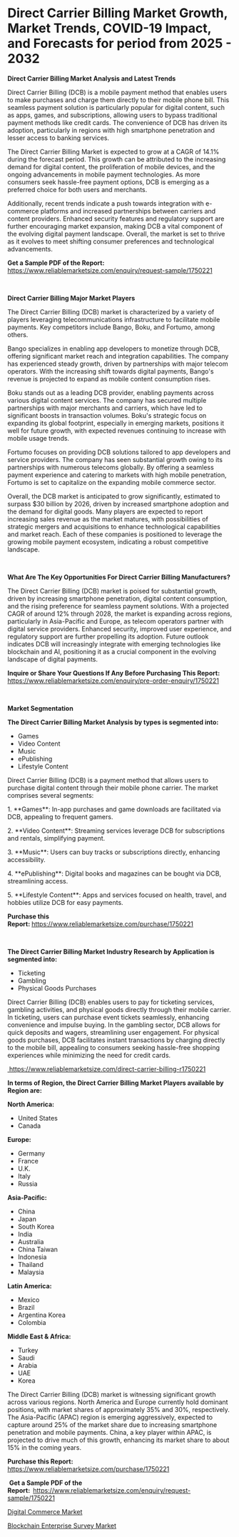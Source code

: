 <p><h1>Direct Carrier Billing Market Growth, Market Trends, COVID-19 Impact, and Forecasts for period from 2025 - 2032</h1></p><p><strong>Direct Carrier Billing Market Analysis and Latest Trends</strong></p>
<p><p>Direct Carrier Billing (DCB) is a mobile payment method that enables users to make purchases and charge them directly to their mobile phone bill. This seamless payment solution is particularly popular for digital content, such as apps, games, and subscriptions, allowing users to bypass traditional payment methods like credit cards. The convenience of DCB has driven its adoption, particularly in regions with high smartphone penetration and lesser access to banking services.</p><p>The Direct Carrier Billing Market is expected to grow at a CAGR of 14.1% during the forecast period. This growth can be attributed to the increasing demand for digital content, the proliferation of mobile devices, and the ongoing advancements in mobile payment technologies. As more consumers seek hassle-free payment options, DCB is emerging as a preferred choice for both users and merchants. </p><p>Additionally, recent trends indicate a push towards integration with e-commerce platforms and increased partnerships between carriers and content providers. Enhanced security features and regulatory support are further encouraging market expansion, making DCB a vital component of the evolving digital payment landscape. Overall, the market is set to thrive as it evolves to meet shifting consumer preferences and technological advancements.</p></p>
<p><strong>Get a Sample PDF of the Report:&nbsp;</strong> <a href="https://www.reliablemarketsize.com/enquiry/request-sample/1750221?utm_campaign=2115&utm_medium=2&utm_source=Github&utm_content=ia&utm_term=09032025&utm_id=direct-carrier-billing">https://www.reliablemarketsize.com/enquiry/request-sample/1750221</a></p>
<p>&nbsp;</p>
<p><strong>Direct Carrier Billing Major Market Players</strong></p>
<p><p>The Direct Carrier Billing (DCB) market is characterized by a variety of players leveraging telecommunications infrastructure to facilitate mobile payments. Key competitors include Bango, Boku, and Fortumo, among others.</p><p>Bango specializes in enabling app developers to monetize through DCB, offering significant market reach and integration capabilities. The company has experienced steady growth, driven by partnerships with major telecom operators. With the increasing shift towards digital payments, Bango's revenue is projected to expand as mobile content consumption rises.</p><p>Boku stands out as a leading DCB provider, enabling payments across various digital content services. The company has secured multiple partnerships with major merchants and carriers, which have led to significant boosts in transaction volumes. Boku's strategic focus on expanding its global footprint, especially in emerging markets, positions it well for future growth, with expected revenues continuing to increase with mobile usage trends.</p><p>Fortumo focuses on providing DCB solutions tailored to app developers and service providers. The company has seen substantial growth owing to its partnerships with numerous telecoms globally. By offering a seamless payment experience and catering to markets with high mobile penetration, Fortumo is set to capitalize on the expanding mobile commerce sector.</p><p>Overall, the DCB market is anticipated to grow significantly, estimated to surpass $30 billion by 2026, driven by increased smartphone adoption and the demand for digital goods. Many players are expected to report increasing sales revenue as the market matures, with possibilities of strategic mergers and acquisitions to enhance technological capabilities and market reach. Each of these companies is positioned to leverage the growing mobile payment ecosystem, indicating a robust competitive landscape.</p></p>
<p>&nbsp;</p>
<p><strong>What Are The Key Opportunities For Direct Carrier Billing Manufacturers?</strong></p>
<p><p>The Direct Carrier Billing (DCB) market is poised for substantial growth, driven by increasing smartphone penetration, digital content consumption, and the rising preference for seamless payment solutions. With a projected CAGR of around 12% through 2028, the market is expanding across regions, particularly in Asia-Pacific and Europe, as telecom operators partner with digital service providers. Enhanced security, improved user experience, and regulatory support are further propelling its adoption. Future outlook indicates DCB will increasingly integrate with emerging technologies like blockchain and AI, positioning it as a crucial component in the evolving landscape of digital payments.</p></p>
<p><strong>Inquire or Share Your Questions If Any Before Purchasing This Report:</strong> <a href="https://www.reliablemarketsize.com/enquiry/pre-order-enquiry/1750221?utm_campaign=2115&utm_medium=2&utm_source=Github&utm_content=ia&utm_term=09032025&utm_id=direct-carrier-billing">https://www.reliablemarketsize.com/enquiry/pre-order-enquiry/1750221</a></p>
<p>&nbsp;</p>
<p><strong>Market Segmentation</strong></p>
<p><strong>The Direct Carrier Billing Market Analysis by types is segmented into:</strong></p>
<p><ul><li>Games</li><li>Video Content</li><li>Music</li><li>ePublishing</li><li>Lifestyle Content</li></ul></p>
<p><p>Direct Carrier Billing (DCB) is a payment method that allows users to purchase digital content through their mobile phone carrier. The market comprises several segments:</p><p>1. **Games**: In-app purchases and game downloads are facilitated via DCB, appealing to frequent gamers.</p><p>2. **Video Content**: Streaming services leverage DCB for subscriptions and rentals, simplifying payment.</p><p>3. **Music**: Users can buy tracks or subscriptions directly, enhancing accessibility.</p><p>4. **ePublishing**: Digital books and magazines can be bought via DCB, streamlining access.</p><p>5. **Lifestyle Content**: Apps and services focused on health, travel, and hobbies utilize DCB for easy payments.</p></p>
<p><strong>Purchase this Report:&nbsp;</strong><a href="https://www.reliablemarketsize.com/purchase/1750221?utm_campaign=2115&utm_medium=2&utm_source=Github&utm_content=ia&utm_term=09032025&utm_id=direct-carrier-billing">https://www.reliablemarketsize.com/purchase/1750221</a></p>
<p>&nbsp;</p>
<p><strong>The Direct Carrier Billing Market Industry Research by Application is segmented into:</strong></p>
<p><ul><li>Ticketing</li><li>Gambling</li><li>Physical Goods Purchases</li></ul></p>
<p><p>Direct Carrier Billing (DCB) enables users to pay for ticketing services, gambling activities, and physical goods directly through their mobile carrier. In ticketing, users can purchase event tickets seamlessly, enhancing convenience and impulse buying. In the gambling sector, DCB allows for quick deposits and wagers, streamlining user engagement. For physical goods purchases, DCB facilitates instant transactions by charging directly to the mobile bill, appealing to consumers seeking hassle-free shopping experiences while minimizing the need for credit cards.</p></p>
<p><a href="https://www.reliablemarketsize.com/direct-carrier-billing-r1750221?utm_campaign=2115&utm_medium=2&utm_source=Github&utm_content=ia&utm_term=09032025&utm_id=direct-carrier-billing">&nbsp;https://www.reliablemarketsize.com/direct-carrier-billing-r1750221</a></p>
<p><strong>In terms of Region, the Direct Carrier Billing Market Players available by Region are:</strong></p>
<p>
    <p> <strong> North America: </strong>
        <ul>
            <li>United States</li>
            <li>Canada</li>
        </ul>
        </p> 
    <p> <strong> Europe: </strong>
        <ul>
            <li>Germany</li>
            <li>France</li>
            <li>U.K.</li>
            <li>Italy</li>
            <li>Russia</li>
        </ul>
        </p> 
    <p> <strong> Asia-Pacific: </strong>
        <ul>
            <li>China</li>
            <li>Japan</li>
            <li>South Korea</li>
            <li>India</li>
            <li>Australia</li>
            <li>China Taiwan</li>
            <li>Indonesia</li>
            <li>Thailand</li>
            <li>Malaysia</li>
        </ul>
        </p> 
    <p> <strong> Latin America: </strong>
        <ul>
            <li>Mexico</li>
            <li>Brazil</li>
            <li>Argentina Korea</li>
            <li>Colombia</li>
        </ul>
        </p> 
    <p> <strong> Middle East & Africa: </strong>
        <ul>
            <li>Turkey</li>
            <li>Saudi</li>
            <li>Arabia</li>
            <li>UAE</li>
            <li>Korea</li>
        </ul>
    </p>
    </p>
<p><p>The Direct Carrier Billing (DCB) market is witnessing significant growth across various regions. North America and Europe currently hold dominant positions, with market shares of approximately 35% and 30%, respectively. The Asia-Pacific (APAC) region is emerging aggressively, expected to capture around 25% of the market share due to increasing smartphone penetration and mobile payments. China, a key player within APAC, is projected to drive much of this growth, enhancing its market share to about 15% in the coming years.</p></p>
<p><strong>Purchase this Report: </strong><a href="https://www.reliablemarketsize.com/purchase/1750221?utm_campaign=2115&utm_medium=2&utm_source=Github&utm_content=ia&utm_term=09032025&utm_id=direct-carrier-billing">https://www.reliablemarketsize.com/purchase/1750221</a></p>
<p>&nbsp;<strong>Get a Sample PDF of the Report:&nbsp;&nbsp;</strong><a href="https://www.reliablemarketsize.com/enquiry/request-sample/1750221?utm_campaign=2115&utm_medium=2&utm_source=Github&utm_content=ia&utm_term=09032025&utm_id=direct-carrier-billing">https://www.reliablemarketsize.com/enquiry/request-sample/1750221</a></p>
<p><strong></strong></p>
<p><p><a href="https://github.com/sofayahoo2023/Market-Research-Report-List-7/blob/main/digital-commerce-market.md?utm_campaign=2115&utm_medium=2&utm_source=Github&utm_content=ia&utm_term=09032025&utm_id=direct-carrier-billing">Digital Commerce Market</a></p><p><a href="https://github.com/jolashta/Market-Research-Report-List-1/blob/main/blockchain-enterprise-survey-market.md?utm_campaign=2115&utm_medium=2&utm_source=Github&utm_content=ia&utm_term=09032025&utm_id=direct-carrier-billing">Blockchain Enterprise Survey Market</a></p></p>